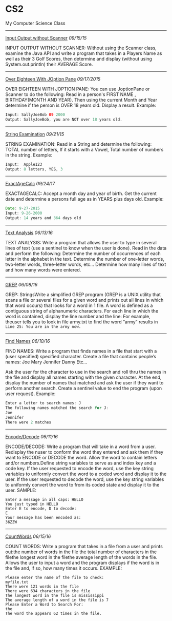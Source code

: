 # CS2
My Computer Science Class

___
[Input Output without Scanner](https://github.com/TGNYC/CS2/blob/master/InputOutput.java)
*09/15/15*

INPUT OUTPUT WITHOUT SCANNER:
Without using the Scanner class, examine the Java API and write a program that takes in a Players Name as well as their 3 Golf Scores, then determine and display (without using System.out.println) their AVERAGE Score.

___
[Over Eighteen With JOption Pane](https://github.com/TGNYC/CS2/blob/master/OverEighteen.java)
*09/17/2015*

OVER EIGHTEEN WITH JOPTION PANE:
You can use JoptionPane or Scanner to do the following: Read in a person's FIRST NAME , BIRTHDAY(MONTH AND YEAR). Then using the current Month and Year determine if the person is OVER 18 years old. Display a result. Example:
```java
Input: SallyJoeBob 09 2000
Output: SallyJoeBob, you are NOT over 18 years old.
```

___
[String Examination](https://github.com/TGNYC/CS2/blob/master/StringExamination.java)
*09/21/15*

STRING EXAMINATION: Read in a String and determine the following: TOTAL number of letters, If it starts with a Vowel, Total number of numbers in the string. Example:
```java
Input:  Apple123
Output: 8 letters, YES, 3
```

___
[ExactAgeCalc](https://github.com/TGNYC/CS2/blob/master/ExactAgeCalc.java)
*09/24/17*

EXACTAGECALC:
Accept a month day and year of birth. Get the current date and determine a persons full age as in YEARS plus days old. Example:
```java
Date: 9-27-2015
Input: 9-26-2000
Output: 14 years and 364 days old
```
___
[Text Analysis](https://github.com/TGNYC/CS2/blob/master/TextAnalysis.java)
*06/13/16*

TEXT ANALYSIS:
Write a program that allows the user to type in several lines of text (use a sentinel to know when the user is done). Read in the data and perform the following: Determine the number of occurrences of each letter in the alphabet in the text. Determine the number of one-letter words, two-letter words, three-letter words, etc… Determine how many lines of text and how many words were entered.

___
[GREP](https://github.com/TGNYC/CS2/blob/master/GREP.java)
*06/08/16*

GREP:
StringsWrite a simplified GREP program (GREP is a UNIX utility that scans a file or several files for a given word and prints out all lines in which that word occurs) that looks for a word in 1 file. A word is defined as a contiguous string of alphanumeric characters. For each line in which the word is contained, display the line number and the line: For example, theuser tells you to look in file army.txt to find the word “army” results in `Line 25: You are in the army now.`
___
[Find Names](https://github.com/TGNYC/CS2/blob/master/FindNames.java)
*06/10/16*

FIND NAMES:
Write a program that finds names in a file that start with a (user specified) specified character.
Create a file that contains people’s names: Joe Mary Jennifer Danny Etc...

Ask the user for the character to use in the search and roll thru the names in the file and display all names starting with the given character. At the end, display the number of names that matched and ask the user if they want to perform another search. Create a sentinel value to end the program (upon user request). Example:
```java
Enter a letter to search names: J
The following names matched the search for J:
Joe
Jennifer
There were 2 matches
```
___
[Encode/Decode](https://github.com/TGNYC/CS2/blob/master/EncodeDecode.java)
*06/11/16*

ENCODE/DECODE:
Write a program that will take in a word from a user. Redisplay the nuser to conform the word they entered and ask them if they want to ENCODE or DECODE the word. Allow the word to contain letters and/or numbers.Define string variables to serve as and index key and a code key. If the user requested to encode the word, use the key string variables to uniformly convert the word to a coded word and display it to the user. If the user requested to decode the word, use the key string variables to uniformly convert the word to from its coded state and display it to the user. SAMPLE:
```
Enter a message in all caps: HELLO
You just typed in HELLO
Enter E to encode, D to decode: 
E
Your message has been encoded as:
36ZZW
```
___
[CountWords](https://github.com/TGNYC/CS2/blob/master/CountWords.java)
*06/15/16*

COUNT WORDS:
Write a program that takes in a file from a user and prints out:the number of words in the file the total number of characters in the filethe longest word in the filethe average length of the words in the file. Allows the user to input a word and the program displays if the word is in the file and, if so, how many times it occurs. EXAMPLE:
```
Please enter the name of the file to check:
myfile.txt
There were 121 words in the file
There were 634 characters in the file
The longest word in the file is mississippi
The average length of a word in the file is 7
Please Enter a Word to Search For: 
the
The word the appears 62 times in the file.
```
